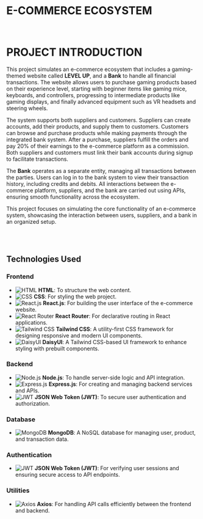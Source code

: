 # E-COMMERCE ECOSYSTEM

<br>

# PROJECT INTRODUCTION

This project simulates an e-commerce ecosystem that includes a gaming-themed website called **LEVEL UP**, and a **Bank** to handle all financial transactions. The website allows users to purchase gaming products based on their experience level, starting with beginner items like gaming mice, keyboards, and controllers, progressing to intermediate products like gaming displays, and finally advanced equipment such as VR headsets and steering wheels.

The system supports both suppliers and customers. Suppliers can create accounts, add their products, and supply them to customers. Customers can browse and purchase products while making payments through the integrated bank system. After a purchase, suppliers fulfill the orders and pay 20% of their earnings to the e-commerce platform as a commission. Both suppliers and customers must link their bank accounts during signup to facilitate transactions.

The **Bank** operates as a separate entity, managing all transactions between the parties. Users can log in to the bank system to view their transaction history, including credits and debits. All interactions between the e-commerce platform, suppliers, and the bank are carried out using APIs, ensuring smooth functionality across the ecosystem.

This project focuses on simulating the core functionality of an e-commerce system, showcasing the interaction between users, suppliers, and a bank in an organized setup.

<br>
<br>

## Technologies Used  

### Frontend  
- ![HTML](https://img.icons8.com/color/48/000000/html-5.png) **HTML**: To structure the web content.
- ![CSS](https://img.icons8.com/color/48/000000/css3.png) **CSS**: For styling the web project.
- ![React.js](https://img.icons8.com/color/48/000000/react-native.png) **React.js**: For building the user interface of the e-commerce website.
- ![React Router](https://i.ibb.co/19d5sDG/react-router-svg.png) **React Router**: For declarative routing in React applications.
- ![Tailwind CSS](https://img.icons8.com/color/48/000000/tailwindcss.png) **Tailwind CSS**: A utility-first CSS framework for designing responsive and modern UI components.  
- ![DaisyUI](https://img.icons8.com/?size=100&id=RPyoS0c4Zki1&format=png&color=000000) **DaisyUI**: A Tailwind CSS-based UI framework to enhance styling with prebuilt components.  

### Backend  

- ![Node.js](https://img.icons8.com/color/48/000000/nodejs.png) **Node.js**: To handle server-side logic and API integration.  
- ![Express.js](https://cdn.icon-icons.com/icons2/2699/PNG/48/expressjs_logo_icon_169185.png) **Express.js**: For creating and managing backend services and APIs.  
- ![JWT](https://img.icons8.com/?size=48&id=rHpveptSuwDz&format=png) **JSON Web Token (JWT)**: To secure user authentication and authorization.  

### Database  

- ![MongoDB](https://img.icons8.com/color/48/000000/mongodb.png) **MongoDB**: A NoSQL database for managing user, product, and transaction data.  

### Authentication  

- ![JWT](https://img.icons8.com/?size=48&id=rHpveptSuwDz&format=png) **JSON Web Token (JWT)**: For verifying user sessions and ensuring secure access to API endpoints.  

### Utilities  

- ![Axios](https://img.icons8.com/color/48/000000/cloud.png) **Axios**: For handling API calls efficiently between the frontend and backend.  

